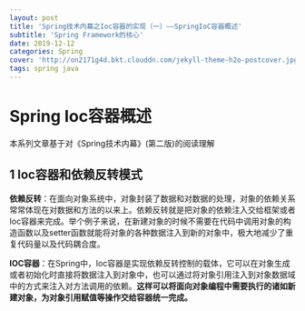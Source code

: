 ```yaml
---
layout: post
title: 'Spring技术内幕之Ioc容器的实现（一）——SpringIoC容器概述'
subtitle: 'Spring Framework的核心'
date: 2019-12-12
categories: Spring
cover: 'http://on2171g4d.bkt.clouddn.com/jekyll-theme-h2o-postcover.jpg'
tags: spring java
---
```


# Spring Ioc容器概述

本系列文章基于对《Spring技术内幕》(第二版)的阅读理解

## 1 Ioc容器和依赖反转模式

**依赖反转**：在面向对象系统中，对象封装了数据和对数据的处理，对象的依赖关系常常体现在对数据和方法的以来上。依赖反转就是把对象的依赖注入交给框架或者Ioc容器来完成。举个例子来说，在新建对象的时候不需要在代码中调用对象的构造函数以及setter函数就能将对象的各种数据注入到新的对象中，极大地减少了重复代码量以及代码耦合度。

**IOC容器**：在Spring中，Ioc容器是实现依赖反转控制的载体，它可以在对象生成或者初始化时直接将数据注入到对象中，也可以通过将对象引用注入到对象数据域中的方式来注入对方法调用的依赖。**这样可以将面向对象编程中需要执行的诸如新建对象，为对象引用赋值等操作交给容器统一完成。**

